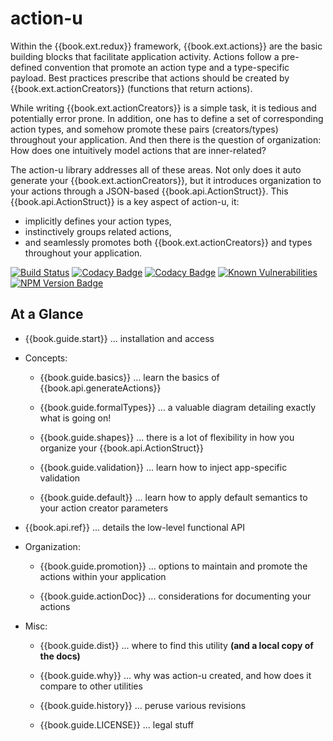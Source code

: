 # action-u

Within the {{book.ext.redux}} framework, {{book.ext.actions}} are the
basic building blocks that facilitate application activity.  Actions
follow a pre-defined convention that promote an action type and a
type-specific payload.  Best practices prescribe that actions should
be created by {{book.ext.actionCreators}} (functions that return
actions).

While writing {{book.ext.actionCreators}} is a simple task, it is tedious and
potentially error prone.  In addition, one has to define a set of
corresponding action types, and somehow promote these pairs
(creators/types) throughout your application.  And then there is the
question of organization: How does one intuitively model actions that
are inner-related?

The action-u library addresses all of these areas.  Not only does it
auto generate your {{book.ext.actionCreators}}, but it introduces organization to
your actions through a JSON-based {{book.api.ActionStruct}}.  This {{book.api.ActionStruct}} is
a key aspect of action-u, it:
- implicitly defines your action types, 
- instinctively groups related actions,
- and seamlessly promotes both {{book.ext.actionCreators}} and types throughout
  your application.


<!--- Badges for CI Builds ---> 
[![Build Status](https://travis-ci.org/KevinAst/action-u.svg?branch=master)](https://travis-ci.org/KevinAst/action-u)
[![Codacy Badge](https://api.codacy.com/project/badge/Grade/ab82e305bb24440281337ca3a1a732c0)](https://www.codacy.com/app/KevinAst/action-u?utm_source=github.com&amp;utm_medium=referral&amp;utm_content=KevinAst/action-u&amp;utm_campaign=Badge_Grade)
[![Codacy Badge](https://api.codacy.com/project/badge/Coverage/ab82e305bb24440281337ca3a1a732c0)](https://www.codacy.com/app/KevinAst/action-u?utm_source=github.com&amp;utm_medium=referral&amp;utm_content=KevinAst/action-u&amp;utm_campaign=Badge_Coverage)
[![Known Vulnerabilities](https://snyk.io/test/github/kevinast/action-u/badge.svg)](https://snyk.io/test/github/kevinast/action-u)
[![NPM Version Badge](https://img.shields.io/npm/v/action-u.svg)](https://www.npmjs.com/package/action-u)

## At a Glance

- {{book.guide.start}} ... installation and access

- Concepts:

  - {{book.guide.basics}} ... learn the basics of {{book.api.generateActions}}

  - {{book.guide.formalTypes}} ... a valuable diagram detailing
    exactly what is going on!

  - {{book.guide.shapes}} ... there is a lot of flexibility in how you
    organize your {{book.api.ActionStruct}}

  - {{book.guide.validation}} ... learn how to inject app-specific
    validation

  - {{book.guide.default}} ... learn how to apply default semantics to
    your action creator parameters


- {{book.api.ref}} ... details the low-level functional API

- Organization:

  - {{book.guide.promotion}} ... options to maintain and promote the
    actions within your application

  - {{book.guide.actionDoc}} ... considerations for documenting your
    actions

- Misc:

  - {{book.guide.dist}} ... where to find this utility **(and a local
    copy of the docs)**

  - {{book.guide.why}} ... why was action-u created, and how does it
    compare to other utilities

  - {{book.guide.history}} ... peruse various revisions

  - {{book.guide.LICENSE}} ... legal stuff
